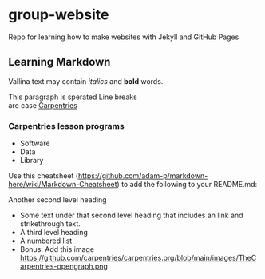 # group-website

Repo for learning how to make websites with Jekyll and GitHub Pages

## Learning Markdown
Vallina text may contain *italics* and **bold** words.

This paragraph is sperated 
Line breaks  
are case
[Carpentries](https://github.com/adam-p/markdown-here/wiki/Markdown-Cheatsheet)


### Carpentries lesson programs
- Software 
- Data
- Library


Use this cheatsheet (https://github.com/adam-p/markdown-here/wiki/Markdown-Cheatsheet) to add the following to your README.md:

Another second level heading
- Some text under that second level heading that includes an link and strikethrough text.
- A third level heading
- A numbered list
- Bonus: Add this image https://github.com/carpentries/carpentries.org/blob/main/images/TheCarpentries-opengraph.png

